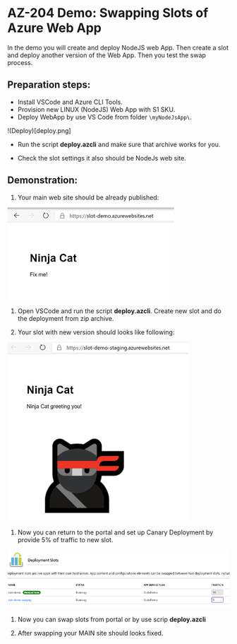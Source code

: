 # AZ-204 Demo: Swapping Slots of Azure Web App

In the demo you will create and deploy NodeJS web App. 
Then create a slot and deploy another version of the Web App. 
Then you test the swap process.

## Preparation steps:

- Install VSCode and Azure CLI Tools.
- Provision new LINUX (NodeJS) Web App with S1 SKU.
- Deploy WebApp by use VS Code from folder `\myNodeJsApp\`. 

!(Deploy)[deploy.png]

- Run the script **deploy.azcli** and make sure that archive works for you. 

- Check the slot settings it also should be NodeJs web site.

## Demonstration:

1. Your main web site should be already published:

![FixMe](fixme.png)

1. Open VSCode and run the script **deploy.azcli**. Create new slot and do the deployment from zip archive. 

1. Your slot with new version should looks like following:

![Fixed](fixed.png)

1. Now you can return to the portal and set up Canary Deployment by provide 5% of traffic to new slot.

![Fixed](swap.png)

1. Now you can swap slots from portal or by use scrip **deploy.azcli**

1. After swapping your MAIN site should looks fixed.

